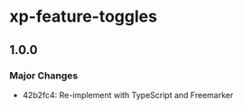 # xp-feature-toggles

## 1.0.0

### Major Changes

- 42b2fc4: Re-implement with TypeScript and Freemarker
